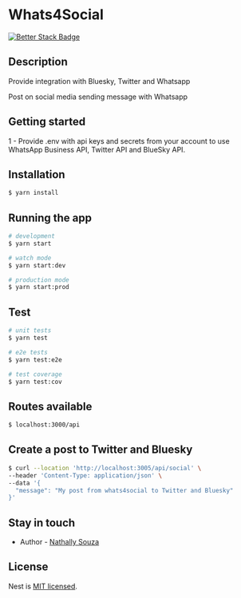 # Whats4Social

[![Better Stack Badge](https://uptime.betterstack.com/status-badges/v3/monitor/16724.svg)](https://uptime.betterstack.com/?utm_source=status_badge)

## Description

Provide integration with Bluesky, Twitter and Whatsapp

Post on social media sending message with Whatsapp

## Getting started

1 - Provide .env with api keys and secrets from your account to use WhatsApp Business API, Twitter API and BlueSky API.

## Installation

```bash
$ yarn install
```

## Running the app

```bash
# development
$ yarn start

# watch mode
$ yarn start:dev

# production mode
$ yarn start:prod
```

## Test

```bash
# unit tests
$ yarn test

# e2e tests
$ yarn test:e2e

# test coverage
$ yarn test:cov
```

## Routes available

```bash
$ localhost:3000/api
```

## Create a post to Twitter and Bluesky

```bash
$ curl --location 'http://localhost:3005/api/social' \
--header 'Content-Type: application/json' \
--data '{
  "message": "My post from whats4social to Twitter and Bluesky"
}'
```

## Stay in touch

- Author - [Nathally Souza](https://linkedin.com/in/nathsouza)

## License

Nest is [MIT licensed](LICENSE).

